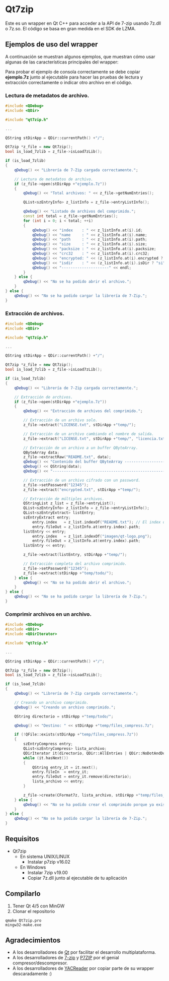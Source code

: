 # Qt7zip
Este es un wrapper en Qt C++ para acceder a la API de 7-zip usando 7z.dll o 7z.so. El código se basa en gran medida en el SDK de LZMA.


## Ejemplos de uso del wrapper

A continuación se muestran algunos ejemplos, que muestran cómo usar algunas de las características principales del wrapper:

Para probar el ejemplo de consola correctamente se debe copiar **ejemplo.7z** junto al ejecutable para hacer las pruebas de lectura y extracción correctamente o indicar otro archivo en el código.


### Lectura de metadatos de archivo.

```cpp
#include <QDebug>
#include <QDir>

#include "qt7zip.h"

...

QString stDirApp = QDir::currentPath() +"/";

Qt7zip *z_file = new Qt7zip();
bool is_load_7zlib = z_file->isLoad7zLib();

if (is_load_7zlib)
{
	qDebug() << "Librería de 7-Zip cargada correctamente.";

	// Lectura de metadatos de archivo.
	if (z_file->open(stDirApp +"ejemplo.7z"))
	{
		qDebug() << "Total archivos: " << z_file->getNumEntries();

		QList<szEntryInfo> z_listInfo = z_file->entryListInfo();

		qDebug() << "Listado de archivos del comprimido.";
		const int total = z_file->getNumEntries();
		for (int i = 0; i < total; ++i)
		{
			qDebug() << "index    : " << z_listInfo.at(i).id;
			qDebug() << "name     : " << z_listInfo.at(i).name;
			qDebug() << "path     : " << z_listInfo.at(i).path;
			qDebug() << "size     : " << z_listInfo.at(i).size;
			qDebug() << "packsize : " << z_listInfo.at(i).packsize;
			qDebug() << "crc32    : " << z_listInfo.at(i).crc32;
			qDebug() << "encrypted: " << (z_listInfo.at(i).encrypted ? "*" : "");
			qDebug() << "isdir    : " << (z_listInfo.at(i).isDir ? "si" : "no");
			qDebug() << "---------------------" << endl;
		}
	} else {
		qDebug() << "No se ha podido abrir el archivo.";
	}
} else {
	qDebug() << "No se ha podido cargar la librería de 7-Zip.";
}
```

### Extracción de archivos.

```cpp
#include <QDebug>
#include <QDir>

#include "qt7zip.h"

...

QString stDirApp = QDir::currentPath() +"/";

Qt7zip *z_file = new Qt7zip();
bool is_load_7zlib = z_file->isLoad7zLib();

if (is_load_7zlib)
{
	qDebug() << "Librería de 7-Zip cargada correctamente.";

	// Extracción de archivos.
	if (z_file->open(stDirApp +"ejemplo.7z"))
	{
		qDebug() << "Extracción de archivos del comprimido.";

		// Extracción de un archivo solo.
		z_file->extract("LICENSE.txt", stDirApp +"temp/");

		// Extracción de un archivo cambiando el nombre de salida.
		z_file->extract("LICENSE.txt", stDirApp +"temp/", "licencia.txt");

		// Extracción de un archivo a un buffer QByteArray.
		QByteArray data;
		z_file->extractRaw("README.txt", data);
		qDebug() << "Contenido del buffer QByteArray ---------------------";
		qDebug() << QString(data);
		qDebug() << "-----------------------------------------------------" << endl;

		// Extracción de un archivo cifrado con un password.
		z_file->setPassword("12345");
		z_file->extract("encrypted.txt", stDirApp +"temp/");

		// Extracción de múltiples archivos.
		QStringList z_list = z_file->entryList();
		QList<szEntryInfo> z_listInfo = z_file->entryListInfo();
		QList<szEntryExtract> listEntry;
		szEntryExtract entry;
			entry.index   = z_list.indexOf("README.txt"); // El index debe ser del entryList y no el interno del comprimido.
			entry.fileOut = z_listInfo.at(entry.index).path;
		listEntry << entry;
			entry.index   = z_list.indexOf("imagen/qt-logo.png");
			entry.fileOut = z_listInfo.at(entry.index).path;
		listEntry << entry;

		z_file->extract(listEntry, stDirApp +"temp/");

		// Extracción completa del archivo comprimido.
		z_file->setPassword("12345");
		z_file->extract(stDirApp +"temp/todo/");
	} else {
		qDebug() << "No se ha podido abrir el archivo.";
	}
} else {
	qDebug() << "No se ha podido cargar la librería de 7-Zip.";
}
```

### Comprimir archivos en un archivo.

```cpp
#include <QDebug>
#include <QDir>
#include <QDirIterator>

#include "qt7zip.h"

...

QString stDirApp = QDir::currentPath() +"/";

Qt7zip *z_file = new Qt7zip();
bool is_load_7zlib = z_file->isLoad7zLib();

if (is_load_7zlib)
{
	qDebug() << "Librería de 7-Zip cargada correctamente.";

	// Creando un archivo comprimido.
	qDebug() << "Creando un archivo comprimido.";

	QString directorio = stDirApp +"temp/todo/";

	qDebug() << "Destino: " << stDirApp +"temp/files_compress.7z";

	if (!QFile::exists(stDirApp +"temp/files_compress.7z"))
	{
		szEntryCompress entry;
		QList<szEntryCompress> lista_archivo;
		QDirIterator it(directorio, QDir::AllEntries | QDir::NoDotAndDotDot, QDirIterator::Subdirectories);
		while (it.hasNext())
		{
			QString entry_it = it.next();
			entry.fileIn  = entry_it;
			entry.fileOut = entry_it.remove(directorio);
			lista_archivo << entry;
		}

		z_file->create(CFormat7z, lista_archivo, stDirApp +"temp/files_compress.7z");
	} else {
		qDebug() << "No se ha podido crear el comprimido porque ya existe.";
	}
} else {
	qDebug() << "No se ha podido cargar la librería de 7-Zip.";
}
```

## Requisitos
* Qt7zip
	* En sistema UNIX/LINUX
		* Instalar p7zip v16.02
	* En Windows
		* Instalar 7zip v19.00
		* Copiar 7z.dll junto al ejecutable de tu aplicación

## Compilarlo
1. Tener Qt 4/5 con MinGW
2. Clonar el repositorio

```
qmake Qt7zip.pro
mingw32-make.exe
```

## Agradecimientos
- A los desarrolladores de [Qt](https://www.qt.io/) por facilitar el desarrollo multiplataforma.
- A los desarrolladores de [7-zip](https://www.7-zip.org/) y [P7ZIP](http://p7zip.sourceforge.net/) por el genial compresor/descompresor.
- A los desarrolladores de [YACReader](https://github.com/YACReader) por copiar parte de su wrapper descaradamente :)

